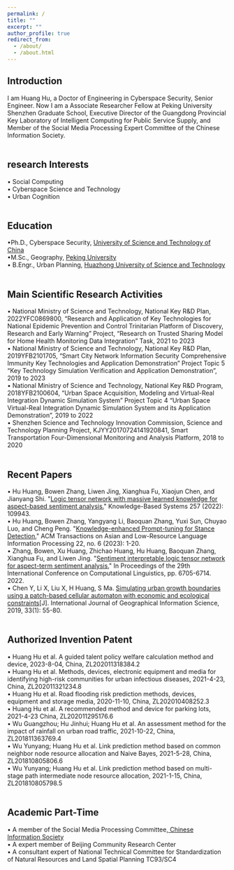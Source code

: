 ```yaml
---
permalink: /
title: ""
excerpt: ""
author_profile: true
redirect_from: 
  - /about/
  - /about.html
---
```


  
## Introduction
I am Huang Hu, a Doctor of Engineering in Cyberspace Security, Senior Engineer. Now I am a Associate Researcher Fellow at Peking University Shenzhen Graduate School, Executive Director of the Guangdong Provincial Key Laboratory of Intelligent Computing for Public Service Supply, and Member of the Social Media Processing Expert Committee of the Chinese Information Society.
<br/><br/>
   
## research Interests
&#x2022; Social Computing<br>
&#x2022; Cyberspace Science and Technology <br>
&#x2022; Urban Cognition
<br/><br/>


## Education
&#x2022;Ph.D., Cyberspace Security, [University of Science and Technology of China](https://www.ustc.edu.cn/)<br>
&#x2022;M.Sc., Geography, [Peking University](https://www.pku.edu.cn/)<br>
&#x2022; B.Engr., Urban Planning, [Huazhong University of Science and Technology](https://www.hust.edu.cn/)
<br/><br/>


## Main Scientific Research Activities
&#x2022; National Ministry of Science and Technology, National Key R&D Plan, 2022YFC0869800, “Research and Application of Key Technologies for National Epidemic Prevention and Control Trinitarian Platform of Discovery, Research and Early Warning” Project, “Research on Trusted Sharing Model for Home Health Monitoring Data Integration” Task, 2021 to 2023<br>
&#x2022; National Ministry of Science and Technology, National Key R&D Plan, 2019YFB2101705, “Smart City Network Information Security Comprehensive Immunity Key Technologies and Application Demonstration” Project Topic 5 “Key Technology Simulation Verification and Application Demonstration”, 2019 to 2023<br>
&#x2022; National Ministry of Science and Technology, National Key R&D Program, 2018YFB2100604, “Urban Space Acquisition, Modeling and Virtual-Real Integration Dynamic Simulation System” Project Topic 4 “Urban Space Virtual-Real Integration Dynamic Simulation System and its Application Demonstration”, 2019 to 2022<br>
&#x2022; Shenzhen Science and Technology Innovation Commission, Science and Technology Planning Project, KJYY20170724141920841, Smart Transportation Four-Dimensional Monitoring and Analysis Platform, 2018 to 2020
<br/><br/>


## Recent Papers
&#x2022; Hu Huang, Bowen Zhang, Liwen Jing, Xianghua Fu, Xiaojun Chen, and Jianyang Shi. "[Logic tensor network with massive learned knowledge for aspect-based sentiment analysis.](https://www.sciencedirect.com/science/article/abs/pii/S095070512201036X)" Knowledge-Based Systems 257 (2022): 109943. <br>
&#x2022; Hu Huang, Bowen Zhang, Yangyang Li, Baoquan Zhang, Yuxi Sun, Chuyao Luo, and Cheng Peng. "[Knowledge-enhanced Prompt-tuning for Stance Detection.](http://www.liyangyang.com/wp-content/uploads/2023/06/TALLIP23-StanceDetection-YangyangLi.pdf)" ACM Transactions on Asian and Low-Resource Language Information Processing 22, no. 6 (2023): 1-20.<br>
&#x2022; Zhang, Bowen, Xu Huang, Zhichao Huang, Hu Huang, Baoquan Zhang, Xianghua Fu, and Liwen Jing. "[Sentiment interpretable logic tensor network for aspect-term sentiment analysis.](https://aclanthology.org/2022.coling-1.582.pdf)" In Proceedings of the 29th International Conference on Computational Linguistics, pp. 6705-6714. 2022. <br>
&#x2022; Chen Y, Li X, Liu X, H Huang, S Ma. [Simulating urban growth boundaries using a patch-based cellular automaton with economic and ecological constraints](https://www.tandfonline.com/doi/abs/10.1080/13658816.2018.1514119)[J]. International Journal of Geographical Information Science, 2019, 33(1): 55-80. 
<br/><br/>


## Authorized Invention Patent
&#x2022; Huang Hu et al. A guided talent policy welfare calculation method and device, 2023-8-04, China, ZL202011318384.2<br>
&#x2022; Huang Hu et al. Methods, devices, electronic equipment and media for identifying high-risk communities for urban infectious diseases, 2021-4-23, China, ZL202011321234.8<br>
&#x2022; Huang Hu et al. Road flooding risk prediction methods, devices, equipment and storage media, 2020-11-10, China, ZL202010408252.3<br>
&#x2022; Huang Hu et al. A recommended method and device for parking lots, 2021-4-23 China, ZL202011295176.6<br>
&#x2022; Wu Guangzhou; Hu Jinhui; Huang Hu et al. An assessment method for the impact of rainfall on urban road traffic, 2021-10-22, China, ZL201811363769.4<br>
&#x2022; Wu Yunyang; Huang Hu et al. Link prediction method based on common neighbor node resource allocation and Naive Bayes, 2021-5-28, China, ZL201810805806.6<br>
&#x2022; Wu Yunyang; Huang Hu et al. Link prediction method based on multi-stage path intermediate node resource allocation, 2021-1-15, China, ZL201810805798.5
<br/><br/>

## Academic Part-Time
&#x2022; A member of the Social Media Processing Committee,[ Chinese Information Society](https://www.cipsc.org.cn/index.aspx)<br>
&#x2022; A expert member of Beijing Community Research Center <br>
&#x2022; A consultant expert of National Technical Committee for Standardization of Natural Resources and Land Spatial Planning TC93/SC4
<br/><br/>
